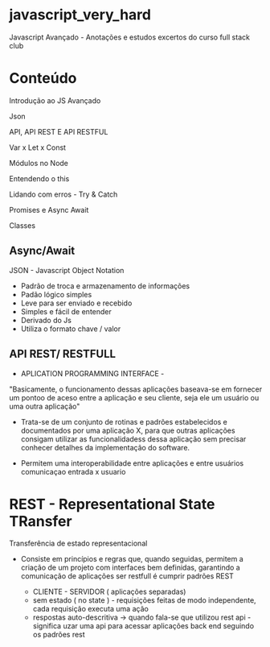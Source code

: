 # javascript_very_hard



Javascript Avançado - Anotações e estudos excertos do curso full stack club


# Conteúdo 

Introdução ao JS Avançado

Json

API, API REST E API RESTFUL

Var x Let x Const

Módulos no Node

Entendendo o this

Lidando com erros - Try & Catch

Promises e Async Await

Classes

## Async/Await

JSON - Javascript Object Notation

- Padrão de troca e armazenamento de informações 
- Padão lógico simples 
- Leve para ser enviado e recebido 
- Simples e fácil de entender
- Derivado do Js
- Utiliza o formato chave / valor



## API REST/ RESTFULL
- APLICATION PROGRAMMING INTERFACE -

"Basicamente, o funcionamento dessas aplicações baseava-se em fornecer um pontoo de aceso entre a aplicação e seu cliente, seja ele um usuário ou uma outra aplicação"

- Trata-se  de um conjunto de rotinas e padrões estabelecidos e documentados por uma aplicação X, para que outras aplicações consigam utilizar as funcionalidadess dessa aplicação sem precisar conhecer detalhes da implementação do software. 

- Permitem uma interoperabilidade entre aplicações e entre usuários comunicaçao entrada x usuario


# REST - Representational State TRansfer
Transferência de estado representacional
 - Consiste em princípios e regras que, quando seguidas, permitem a criação de um projeto com interfaces bem definidas, garantindo a comunicação de aplicações
  ser restfull é cumprir padrões REST

    - CLIENTE - SERVIDOR  ( aplicações separadas)
    - sem estado ( no state ) - requisições feitas de modo independente, cada requisição executa uma ação 
    - respostas auto-descritiva
    -> quando fala-se que utilizou rest api - significa uzar uma api para acessar aplicações back end seguindo os padrões rest 